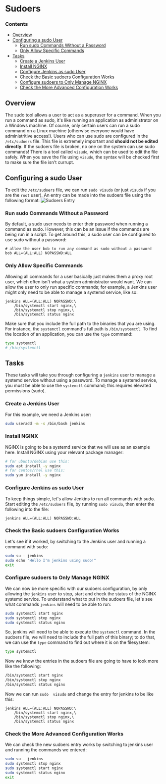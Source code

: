 <!--PROPS
{
    "prereqs": [
        "linux/nano",
        "linux/vi"
    ]
}
-->
# Sudoers
<!--TOC_START-->
### Contents
- [Overview](#overview)
- [Configuring a sudo User](#configuring-a-sudo-user)
	- [Run sudo Commands Without a Password](#run-sudo-commands-without-a-password)
	- [Only Allow Specific Commands](#only-allow-specific-commands)
- [Tasks](#tasks)
	- [Create a Jenkins User](#create-a-jenkins-user)
	- [Install NGINX](#install-nginx)
	- [Configure Jenkins as sudo User](#configure-jenkins-as-sudo-user)
	- [Check the Basic sudoers Configuration Works](#check-the-basic-sudoers-configuration-works)
	- [Configure sudoers to Only Manage NGINX](#configure-sudoers-to-only-manage-nginx)
	- [Check the More Advanced Configuration Works](#check-the-more-advanced-configuration-works)

<!--TOC_END-->
## Overview
The sudo tool allows a user to act as a superuser for a command.
When you run a command as sudo, it's like running an application as administrator on a Windows machine.
Of course, only certain users can run a sudo command on a Linux machine (otherwise everyone would have administritive access!).
Users who can use sudo are configured in the `/etc/sudoers` file.
This file is extremely important and **should not be edited directly**.
If the sudoers file is broken, no one on the system can use sudo commands!
There is a tool called `visudo`, which can be used to edit the file safely.
When you save the file using `visudo`, the syntax will be checked first to make sure the file isn't currupt.
## Configuring a sudo User
To edit the `/etc/sudoers` file, we can run `sudo visudo` (or just `visudo` if  you are the `root` user).
An entry can be made into the sudoers file using the following format:
![Sudoers Entry](https://i.imgur.com/qMdXw1h.png)
### Run sudo Commands Without a Password
By default, a sudo user needs to enter their password when running a command as sudo.
However, this can be an issue if the commands are being run in a script.
To get around this, a sudo user can be configured to use sudo without a password:
```text
# allow the user bob to run any command as sudo without a password
bob ALL=(ALL:ALL) NOPASSWD:ALL
```
### Only Allow Specific Commands
Allowing all commands for a user basically just makes them a proxy root user, which often isn't what a system administrator would want.
We can allow the user to only run specific commands; for example, a Jenkins user might only need to be able to manage a systemd service, like so:
```text
jenkins ALL=(ALL:ALL) NOPASSWD:\
    /bin/systemctl start nginx,\
    /bin/systemctl stop nginx,\
    /bin/systemctl status nginx
```
Make sure that you include the full path to the binaries that you are using.
For instance, the `systemctl` command's full path is `/bin/systemctl`.
To find the location of an application, you can use the `type` command:
```bash
type systemctl 
# /bin/systemctl
```
## Tasks
These tasks will take you through configuring a `jenkins` user to manage a systemd service without using a password.
To manage a systemd service, you must be able to use the `systemctl` command; this requires elevated permissions (sudo).
### Create a Jenkins User
For this example, we need a Jenkins user:
```bash
sudo useradd -m -s /bin/bash jenkins
```
### Install NGINX
NGINX is going to be a systemd service that we will use as an example here.
Install NGINX using your relevant package manager:
```bash
# for ubuntu/debian use this:
sudo apt install -y nginx
# for centos/rhel use this:
sudo yum install -y nginx
```
### Configure Jenkins as sudo User
To keep things simple, let's allow Jenkins to run all commands with sudo.
Start editing the `/etc/sudoers` file, by running `sudo visudo`, then enter the following into the file:
```text
jenkins ALL=(ALL:ALL) NOPASSWD:ALL
```
### Check the Basic sudoers Configuration Works
Let's see if it worked, by switching to the Jenkins user and running a command with sudo:
```bash
sudo su - jenkins
sudo echo "Hello I'm jenkins using sudo!"
exit
```
### Configure sudoers to Only Manage NGINX
We can now be more specific with our sudoers configuration, by only allowing the `jenkins` user to stop, start and check the status of the NGINX systemd service.
To understand what to put in the sudoers file, let's see what commands `jenkins` will need to be able to run:
```bash
sudo systemctl start nginx
sudo systemctl stop nginx
sudo systemctl status nginx
```
So, jenkins will need to be able to execute the `systemctl` command.
In the sudoers file, we will need to include the full path of this binary; to do that, we can use the `type` command to find out where it is on the filesystem:
```bash
type systemctl
```
Now we know the entries in the sudoers file are going to have to look more like the following:
```bash
/bin/systemctl start nginx
/bin/systemctl stop nginx
/bin/systemctl status nginx
```
Now we can run `sudo  visudo` and change the entry for jenkins to be like this:
```text
jenkins ALL=(ALL:ALL) NOPASSWD:\
    /bin/systemctl start nginx,\
    /bin/systemctl stop nginx,\
    /bin/systemctl status nginx
```
### Check the More Advanced Configuration Works
We can check the new sudoers entry works by switching to jenkins user and running the commands we entered:
```bash
sudo su - jenkins
sudo systemctl stop nginx
sudo systemctl start nginx
sudo systemctl status nginx
exit
```
